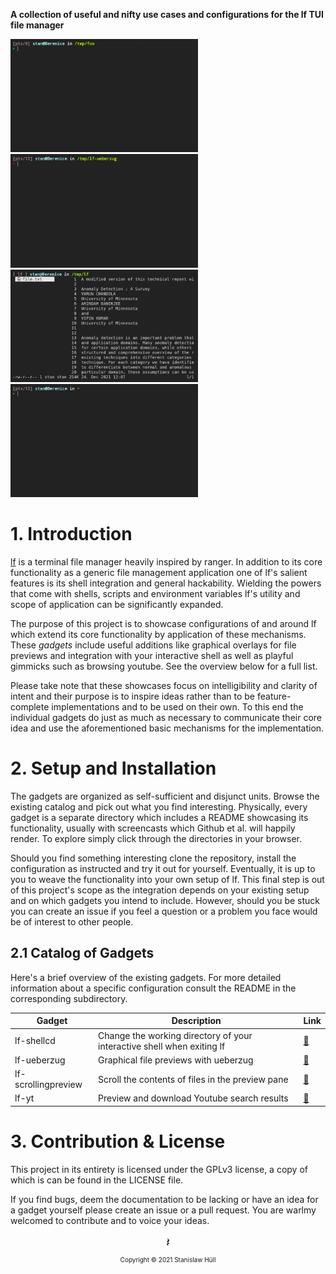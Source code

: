 **A collection of useful and nifty use cases and configurations for the lf TUI file manager**

<img src="lf-shellcd/demo.gif" width="300px"/> <img src="lf-ueberzug/demo.gif" width="300px"/>
<img src="lf-scrollingpreview/demo.gif" width="300px"/> <img src="lf-yt/demo.gif" width="300px"/>


# 1. Introduction

[lf](https://github.com/gokcehan/lf) is a terminal file manager heavily inspired by ranger. In addition to its core functionality as a generic file management application one of lf's salient features is its shell integration and general hackability. Wielding the powers that come with shells, scripts and environment variables lf's utility and scope of application can be significantly expanded.

The purpose of this project is to showcase configurations of and around lf which extend its core functionality by application of these mechanisms. These *gadgets* include useful additions like graphical overlays for file previews and integration with your interactive shell as well as playful gimmicks such as browsing youtube. See the overview below for a full list.

Please take note that these showcases focus on intelligibility and clarity of intent and their purpose is to inspire ideas rather than to be feature-complete implementations and to be used on their own. To this end the individual gadgets do just as much as necessary to communicate their core idea and use the aforementioned basic mechanisms for the implementation.


# 2. Setup and Installation

The gadgets are organized as self-sufficient and disjunct units. Browse the existing catalog and pick out what you find interesting. Physically, every gadget is a separate directory which includes a README showcasing its functionality, usually with screencasts which Github et al. will happily render. To explore simply click through the directories in your browser.

Should you find something interesting clone the repository, install the configuration as instructed and try it out for yourself. Eventually, it is up to you to weave the functionality into your own setup of lf. This final step is out of this project's scope as the integration depends on your existing setup and on which gadgets you intend to include. However, should you be stuck you can create an issue if you feel a question or a problem you face would be of interest to other people.

## 2.1 Catalog of Gadgets

Here's a brief overview of the existing gadgets. For more detailed information about a specific configuration consult the README in the corresponding subdirectory.

| Gadget              | Description                                                            | Link
| ---                 | ---                                                                    | ---
| lf-shellcd          | Change the working directory of your interactive shell when exiting lf | [🔗](https://github.com/slavistan/lf-gadgets/tree/master/lf-shellcd)
| lf-ueberzug         | Graphical file previews with ueberzug                                  | [🔗](https://github.com/slavistan/lf-gadgets/tree/master/lf-ueberzug)
| lf-scrollingpreview | Scroll the contents of files in the preview pane                       | [🔗](https://github.com/slavistan/lf-gadgets/tree/master/lf-scrollingpreview)
| lf-yt               | Preview and download Youtube search results                            | [🔗](https://github.com/slavistan/lf-gadgets/tree/master/lf-yt)


# 3. Contribution & License

This project in its entirety is licensed under the GPLv3 license, a copy of which is can be found in the LICENSE file.

If you find bugs, deem the documentation to be lacking or have an idea for a gadget yourself please create an issue or a pull request. You are warlmy welcomed to contribute and to voice your ideas.

<div align="center" style="font-size:20px">
    𝄽<br>
    <p style="font-size:10px">Copyright © 2021 Stanislaw Hüll</p>
</div>